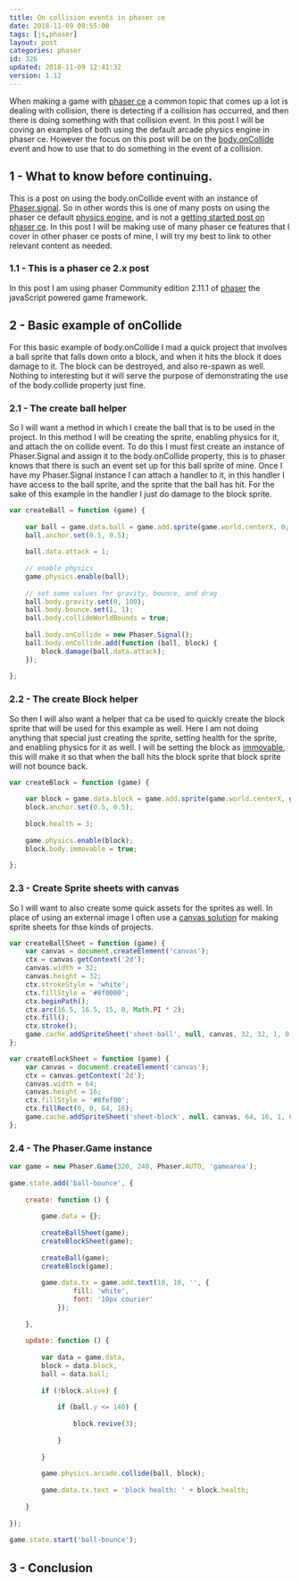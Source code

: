 ```yaml
---
title: On collision events in phaser ce
date: 2018-11-09 09:55:00
tags: [js,phaser]
layout: post
categories: phaser
id: 326
updated: 2018-11-09 12:41:32
version: 1.12
---
```


When making a game with [phaser ce](https://photonstorm.github.io/phaser-ce/index.html) a common topic that comes up a lot is dealing with collision, there is detecting if a collision has occurred, and then there is doing something with that collision event. In this post I will be coving an examples of both using the default arcade physics engine in phaser ce. However the focus on this post will be on the [body.onCollide](https://photonstorm.github.io/phaser-ce/Phaser.Physics.Arcade.Body.html#onCollide) event and how to use that to do something in the event of a collision.

<!-- more -->

## 1 - What to know before continuing.

This is a post on using the body.onCollide event with an instance of [Phaser.signal](/2018/10/04/phaser-signal/). So in other words this is one of many posts on using the phaser ce default [physics engine](/2018/10/27/phaser-physics-getting-started/), and is not a [getting started post on phaser ce](/2017/10/04/phaser-getting-started/). In this post I will be making use of many phaser ce features that I cover in other phaser ce posts of mine, I will try my best to link to other relevant content as needed.

### 1.1 - This is a phaser ce 2.x post

In this post I am using phaser Community edition 2.11.1 of [phaser](https://phaser.io/) the javaScript powered game framework.

## 2 - Basic example of onCollide

For this basic example of body.onCollide I mad a quick project that involves a ball sprite that falls down onto a block, and when it hits the block it does damage to it. The block can be destroyed, and also re-spawn as well. Nothing to interesting but it will serve the purpose of demonstrating the use of the body.collide property just fine.

### 2.1 - The create ball helper

So I will want a method in which I create the ball that is to be used in the project. In this method I will be creating the sprite, enabling physics for it, and attach the on collide event. To do this I must first create an instance of Phaser.Signal and assign it to the body.onCollide property, this is to phaser knows that there is such an event set up for this ball sprite of mine. Once I have my Phaser.Signal instance I can attach a handler to it, in this handler I have access to the ball sprite, and the sprite that the ball has hit. For the sake of this example in the handler I just do damage to the block sprite.

```js
var createBall = function (game) {
 
    var ball = game.data.ball = game.add.sprite(game.world.centerX, 0, 'sheet-ball', 0);
    ball.anchor.set(0.5, 0.5);
 
    ball.data.attack = 1;
 
    // enable physics
    game.physics.enable(ball);
 
    // set some values for gravity, bounce, and drag
    ball.body.gravity.set(0, 100);
    ball.body.bounce.set(1, 1);
    ball.body.collideWorldBounds = true;
 
    ball.body.onCollide = new Phaser.Signal();
    ball.body.onCollide.add(function (ball, block) {
        block.damage(ball.data.attack);
    });
 
};
```

### 2.2 - The create Block helper

So then I will also want a helper that ca be used to quickly create the block sprite that will be used for this example as well. Here I am not doing anything that special just creating the sprite, setting health for the sprite, and enabling physics for it as well. I will be setting the block as [immovable](/2018/11/08/phaser-physics-immovable/), this will make it so that when the ball hits the block sprite that block sprite will not bounce back.

```js
var createBlock = function (game) {
 
    var block = game.data.block = game.add.sprite(game.world.centerX, game.world.height - 32, 'sheet-block', 0);
    block.anchor.set(0.5, 0.5);
 
    block.health = 3;
 
    game.physics.enable(block);
    block.body.immovable = true;
 
};
```

### 2.3 - Create Sprite sheets with canvas

So I will want to also create some quick assets for the sprites as well. In place of using an external image I often use a [canvas solution](/2018/08/04/phaser-spritesheet-from-canvas/) for making sprite sheets for thse kinds of projects.

```js
var createBallSheet = function (game) {
    var canvas = document.createElement('canvas');
    ctx = canvas.getContext('2d');
    canvas.width = 32;
    canvas.height = 32;
    ctx.strokeStyle = 'white';
    ctx.fillStyle = '#8f0000';
    ctx.beginPath();
    ctx.arc(16.5, 16.5, 15, 0, Math.PI * 2);
    ctx.fill();
    ctx.stroke();
    game.cache.addSpriteSheet('sheet-ball', null, canvas, 32, 32, 1, 0, 0);
};
```

```js
var createBlockSheet = function (game) {
    var canvas = document.createElement('canvas');
    ctx = canvas.getContext('2d');
    canvas.width = 64;
    canvas.height = 16;
    ctx.fillStyle = '#8fef00';
    ctx.fillRect(0, 0, 64, 16);
    game.cache.addSpriteSheet('sheet-block', null, canvas, 64, 16, 1, 0, 0);
};
```

### 2.4 - The Phaser.Game instance

```js
var game = new Phaser.Game(320, 240, Phaser.AUTO, 'gamearea');
 
game.state.add('ball-bounce', {
 
    create: function () {
 
        game.data = {};
 
        createBallSheet(game);
        createBlockSheet(game);
 
        createBall(game);
        createBlock(game);
 
        game.data.tx = game.add.text(10, 10, '', {
                fill: 'white',
                font: '10px courier'
            });
 
    },
 
    update: function () {
 
        var data = game.data,
        block = data.block,
        ball = data.ball;
 
        if (!block.alive) {
 
            if (ball.y <= 140) {
 
                block.revive(3);
 
            }
 
        }
 
        game.physics.arcade.collide(ball, block);
 
        game.data.tx.text = 'block health: ' + block.health;
 
    }
 
});
 
game.state.start('ball-bounce');
```

## 3 - Conclusion